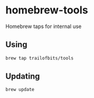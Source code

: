# homebrew-tools
Homebrew taps for internal use

## Using

```bash
brew tap trailofbits/tools
```

## Updating

```bash
brew update
```
